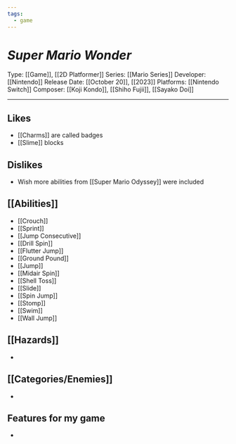 ```yaml
---
tags:
  - game
---
```

# _Super Mario Wonder_

Type: [[Game]], [[2D Platformer]]
Series: [[Mario Series]]
Developer: [[Nintendo]]
Release Date: [[October 20]], [[2023]]
Platforms: [[Nintendo Switch]]
Composer: [[Koji Kondo]], [[Shiho Fujii]], [[Sayako Doi]]

----





## Likes
* [[Charms]] are called badges
* [[Slime]] blocks

## Dislikes
* Wish more abilities from [[Super Mario Odyssey]] were included

## [[Abilities]]
* [[Crouch]]
* [[Sprint]]
* [[Jump Consecutive]]
* [[Drill Spin]]
* [[Flutter Jump]]
* [[Ground Pound]]
* [[Jump]]
* [[Midair Spin]]
* [[Shell Toss]]
* [[Slide]]
* [[Spin Jump]]
* [[Stomp]]
* [[Swim]]
* [[Wall Jump]]

## [[Hazards]]
* 

## [[Categories/Enemies]]
* 

## Features for my game
* 